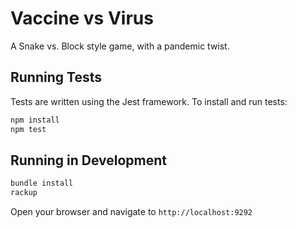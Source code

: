 # Vaccine vs Virus

A Snake vs. Block style game, with a pandemic twist.


## Running Tests
Tests are written using the Jest framework. To install and run tests:

```sh
npm install
npm test
```

## Running in Development

```sh
bundle install
rackup
```

Open your browser and navigate to `http://localhost:9292`
